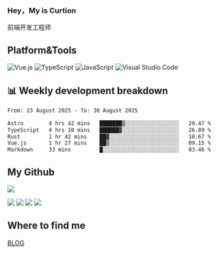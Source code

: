 ### Hey，My is Curtion
前端开发工程师
## Platform&Tools

![Vue.js](https://img.shields.io/badge/-Vue.js-4FC08D?style=flat-square&logo=Vue.js&logoColor=white)
![TypeScript](https://img.shields.io/badge/-TypeScript-007ACC?style=flat-square&logo=typescript&logoColor=white)
![JavaScript](https://img.shields.io/badge/-JavaScript-F7DF1E?style=flat-square&logo=javascript&logoColor=black)
![Visual Studio Code](https://img.shields.io/badge/-VSCode-007ACC?style=flat-square&logo=Visual-Studio-Code&logoColor=white)

## 📊 Weekly development breakdown

<!--START_SECTION:waka-->

```txt
From: 23 August 2025 - To: 30 August 2025

Astro        4 hrs 42 mins   ███████▒░░░░░░░░░░░░░░░░░   29.47 %
TypeScript   4 hrs 10 mins   ██████▓░░░░░░░░░░░░░░░░░░   26.09 %
Rust         1 hr 42 mins    ██▓░░░░░░░░░░░░░░░░░░░░░░   10.67 %
Vue.js       1 hr 27 mins    ██▒░░░░░░░░░░░░░░░░░░░░░░   09.15 %
Markdown     33 mins         █░░░░░░░░░░░░░░░░░░░░░░░░   03.46 %
```

<!--END_SECTION:waka-->

## My Github

![](http://github-profile-summary-cards.vercel.app/api/cards/profile-details?username=curtion&theme=nord_bright)

![](http://github-profile-summary-cards.vercel.app/api/cards/stats?username=curtion&theme=nord_bright)
![](http://github-profile-summary-cards.vercel.app/api/cards/productive-time?username=curtion&theme=nord_bright&utcOffset=8)
![](http://github-profile-summary-cards.vercel.app/api/cards/repos-per-language?username=curtion&theme=nord_bright)
![](http://github-profile-summary-cards.vercel.app/api/cards/most-commit-language?username=curtion&theme=nord_bright)

## Where to find me

[BLOG](https://blog.3gxk.net)
